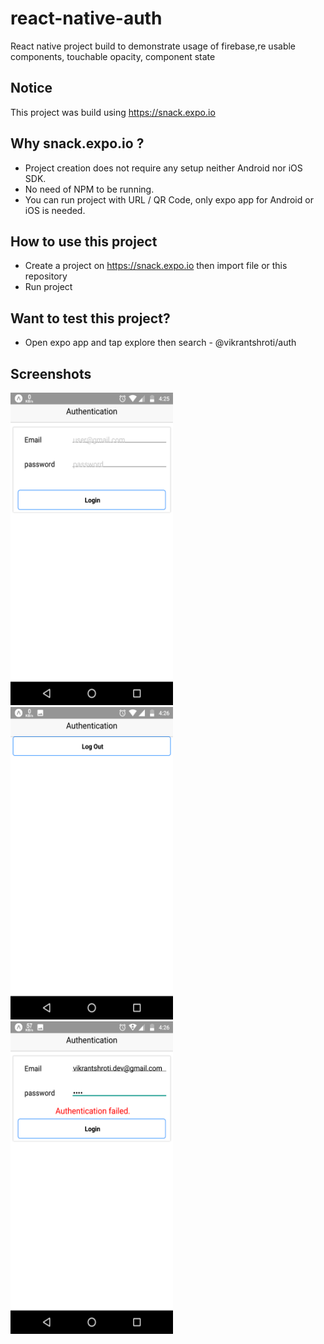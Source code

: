 # react-native-auth
React native project build to demonstrate usage of firebase,re usable components, touchable opacity, component state

## Notice
This project was build using https://snack.expo.io

## Why snack.expo.io ?
- Project creation does not require any setup neither Android nor iOS SDK.
- No need of NPM to be running.
- You can run project with URL / QR Code, only expo app for Android or iOS is needed.

## How to use this project
- Create a project on https://snack.expo.io then import file or this repository
- Run project

## Want to test this project?
- Open expo app and tap explore then search - @vikrantshroti/auth

## Screenshots
 <img src = screenshots/Screenshot_20181129-162557.png width="260" height="500" alt="SampleImage"/>  <img src = screenshots/Screenshot_20181129-162637.png width="260" height="500" alt="SampleImage"/>  <img src = screenshots/Screenshot_20181129-162620.png width="260" height="500" alt="SampleImage"/>

